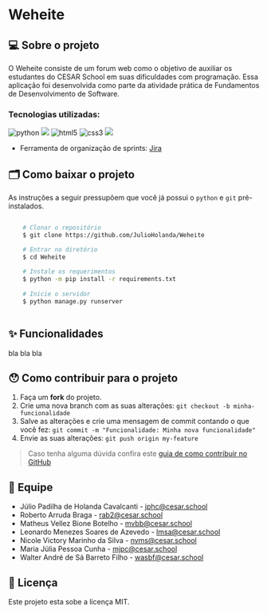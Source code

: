 # Weheite

## 💻 Sobre o projeto

O Weheite consiste de um forum web como o objetivo de auxiliar os estudantes do CESAR School em suas dificuldades com programação.
Essa aplicação foi desenvolvida como parte da atividade prática de Fundamentos de Desenvolvimento de Software.

### Tecnologias utilizadas:
<img src="https://img.shields.io/badge/python-3670A0?style=for-the-badge&logo=python&logoColor=ffdd54" alt="python"/>  <img src="https://img.shields.io/badge/Django-092E20?style=for-the-badge&logo=django&logoColor=white" atl="Django"/> <img src="https://img.shields.io/badge/html5-%23E34F26.svg?style=for-the-badge&logo=html5&logoColor=white" alt="html5"/> <img src="https://img.shields.io/badge/CSS3-1572B6?style=for-the-badge&logo=css3&logoColor=white" alt="css3" /> <img src="https://img.shields.io/badge/SQLite-%2307405e.svg?style=for-the-badge&logo=sqlite&logoColor=white"/>
* Ferramenta de organização de sprints: [Jira]( https://weheite.atlassian.net/jira/software/projects/WEH/boards/1/roadmap?assignee=unassigned%2C62715a232db3080070243629&shared=&atlOrigin=eyJpIjoiMzhhOTViYjZlMDE2NDIwYmFiZTMxYmE1OWQxMzIwZGIiLCJwIjoiaiJ9)

## 🗂 Como baixar o projeto

As instruções a seguir pressupõem que você já possui o `python` e `git` pré-instalados.

```bash

    # Clonar o repositório
    $ git clone https://github.com/JulioHolanda/Weheite

    # Entrar no diretório
    $ cd Weheite
    
    # Instale os requerimentos
    $ python -m pip install -r requirements.txt
    
    # Inicie o servidor
    $ python manage.py runserver
    

```
## ✨ Funcionalidades

bla bla bla

## 😯 Como contribuir para o projeto

1. Faça um **fork** do projeto.
2. Crie uma nova branch com as suas alterações: `git checkout -b minha-funcionalidade`
3. Salve as alterações e crie uma mensagem de commit contando o que você fez: `git commit -m "Funcionalidade: Minha nova funcionalidade"`
4. Envie as suas alterações: `git push origin my-feature`
> Caso tenha alguma dúvida confira este [guia de como contribuir no GitHub](https://github.com/firstcontributions/first-contributions)

## 🚀 Equipe

* Júlio Padilha de Holanda Cavalcanti - jphc@cesar.school
* Roberto Arruda Braga - rab2@cesar.school
* Matheus Vellez Bione Botelho - mvbb@cesar.school
* Leonardo Menezes Soares de Azevedo - lmsa@cesar.school
* Nicole Victory Marinho da Silva - nvms@cesar.school
* Maria Júlia Pessoa Cunha - mjpc@cesar.school
* Walter André de Sá Barreto Filho - wasbf@cesar.school

## 📝 Licença

Este projeto esta sobe a licença MIT.
